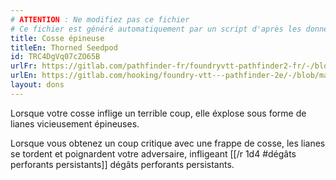```yaml
---
# ATTENTION : Ne modifiez pas ce fichier
# Ce fichier est généré automatiquement par un script d'après les données du module Foundry VTT officiel et de sa traduction
title: Cosse épineuse
titleEn: Thorned Seedpod
id: TRC4DgVq07cZO65B
urlFr: https://gitlab.com/pathfinder-fr/foundryvtt-pathfinder2-fr/-/blob/master/data/feats/TRC4DgVq07cZO65B.htm
urlEn: https://gitlab.com/hooking/foundry-vtt---pathfinder-2e/-/blob/master/packs/data/feats.db/thorned-seedpod.json
layout: dons
---
```

Lorsque votre cosse inflige un terrible coup, elle éxplose sous forme de lianes vicieusement épineuses.

Lorsque vous obtenez un coup critique avec une frappe de cosse, les lianes se tordent et poignardent votre adversaire, infligeant [[/r 1d4 #dégâts perforants persistants]] dégâts perforants persistants.

